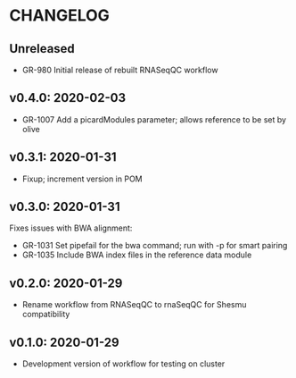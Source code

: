 CHANGELOG
=========

Unreleased
----------

- GR-980 Initial release of rebuilt RNASeqQC workflow

v0.4.0: 2020-02-03
------------------

- GR-1007 Add a picardModules parameter; allows reference to be set by olive

v0.3.1: 2020-01-31
------------------

- Fixup; increment version in POM

v0.3.0: 2020-01-31
------------------

Fixes issues with BWA alignment:
- GR-1031 Set pipefail for the bwa command; run with -p for smart pairing
- GR-1035 Include BWA index files in the reference data module

v0.2.0: 2020-01-29
------------------

- Rename workflow from RNASeqQC to rnaSeqQC for Shesmu compatibility


v0.1.0: 2020-01-29
------------------

- Development version of workflow for testing on cluster
